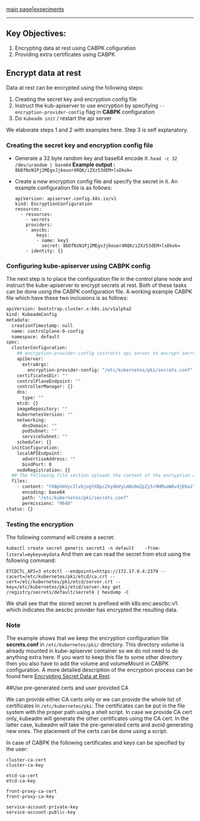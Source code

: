 [main page](README.md)|[experiments](experiments/AIR-142_.md)

---
## Key Objectives:
 1. Encrypting data at rest using CABPK cofiguration
 2. Providing extra certificates using CABPK

## Encrypt data at rest 
Data at rest can be encrypted using the following steps:
1. Creating the secret key and encryption config file
2. Instruct the kub-apiserver to use encryption by specifying ```--encryption-provider-config``` flag in **CABPK** configuration
3. Do ```kubeadm init``` / restart the api server

We elaborate steps 1 and 2 with examples here. Step 3 is self explanatory. 
### Creating the secret key and encryption config file
* Generate a 32 byte random key and base64 encode it. 
 ```head -c 32 /dev/urandom | base64```
 **Example output :** ```8bDfNzN1Pj2MEgvJj6euor4RQK/iZXz53dEM+lsDkok=```
* Create a new encryption config file and specify the secret in it. An example configuration file is as follows: 

    ```
    apiVersion: apiserver.config.k8s.io/v1
    kind: EncryptionConfiguration
    resources:
      - resources:
        - secrets
        providers:
        - aescbc:
            keys:
            - name: key1
              secret: 8bDfNzN1Pj2MEgvJj6euor4RQK/iZXz53dEM+lsDkok=
        - identity: {}
    ```
### Configuring kube-apiserver using CABPK config
The next step is to place the configuration file in the control plane node and instruct the kube-apiserver to encrypt secrets at rest. Both of these tasks can be done using the CABPK configuration file. A working example CABPK file which have these two inclusions is as follows: 

``` bash
apiVersion: bootstrap.cluster.x-k8s.io/v1alpha2
kind: KubeadmConfig
metadata:
  creationTimestamp: null
  name: controlplane-0-config
  namespace: default
spec:
  clusterConfiguration:
    ## encryption-provider-config instructs api server to encrypt secret using the given config file
    apiServer:
      extraArgs:
        encryption-provider-config: "/etc/kubernetes/pki/secrets.conf"
    certificatesDir: ""
    controlPlaneEndpoint: ""
    controllerManager: {}
    dns:
      type: ""
    etcd: {}
    imageRepository: ""
    kubernetesVersion: ""
    networking:
      dnsDomain: ""
      podSubnet: ""
      serviceSubnet: ""
    scheduler: {}
  initConfiguration:
    localAPIEndpoint:
      advertiseAddress: ""
      bindPort: 0
    nodeRegistration: {}
  ## The following file section uploads the content of the encryption config file inside the control plane in desired location
  files:
    - content: "YXBpVmVyc2lvbjogYXBpc2VydmVyLmNvbmZpZy5rOHMuaW8vdjEKa2luZDogRW5jcnlwdGlvbkNvbmZpZ3VyYXRpb24KcmVzb3VyY2VzOgogIC0gcmVzb3VyY2VzOgogICAgLSBzZWNyZXRzCiAgICBwcm92aWRlcnM6CiAgICAtIGFlc2NiYzoKICAgICAgICBrZXlzOgogICAgICAgIC0gbmFtZToga2V5MQogICAgICAgICAgc2VjcmV0OiA4YkRmTnpOMVBqMk1FZ3ZKajZldW9yNFJRSy9pWlh6NTNkRU0rbHNEa29rPQogICAgLSBpZGVudGl0eToge30gICAgICAgICAgICAgICAgICAgICAgICAK"
      encoding: base64
      path: "/etc/kubernetes/pki/secrets.conf"
      permissions: "0640"
status: {}

```
### Testing the encryption
The following command will create a secret: 

```kubectl create secret generic secret1 -n default    -from-literal=mykey=mydata```
And then we can read the secret from etcd using the following command:

```ETCDCTL_API=3 etcdctl --endpoints=https://172.17.0.4:2379 --cacert=/etc/kubernetes/pki/etcd/ca.crt --cert=/etc/kubernetes/pki/etcd/server.crt --key=/etc/kubernetes/pki/etcd/server.key get /registry/secrets/default/secret4 | hexdump -C ```

We shall see that the stored secret is prefixed with k8s:enc:aescbc:v1: which indicates the aescbc provider has encrypted the resulting data.

### Note
The example shows that we keep the encryption configuration file **secrets.conf** in ```/etc/kubernetes/pki/``` directory. This directory volume is already mounted in kube-apiserver container so we do not need to do anything extra here. If you want to keep this file to some other directory then you also have to add the volume  and volumeMount in CABPK configuration. A more detailed description of the encryption process can be found here [Encrypting Secret Data at Rest](https://kubernetes.io/docs/tasks/administer-cluster/encrypt-data/).

##Use pre-generated certs and user provided CA

We can provide either CA certs only or we can provide the whole list of certificates in ```/etc/kubernetes/pki```. The certificates can be put in the file system with the proper path using a shell script.  In case we provide CA cert only, kubeadm will generate the other certificates using the CA cert. In the latter case, kubeadm will take the pre-generated certs and avoid generating new ones. The placement of the certs can be done using a script.

In case of CABPK the following certificates and keys can be specified by the user:
```
cluster-ca-cert
cluster-ca-key
    
etcd-ca-cert  
etcd-ca-key
    
front-proxy-ca-cert
front-proxy-ca-key

service-account-private-key
service-account-public-key
```
